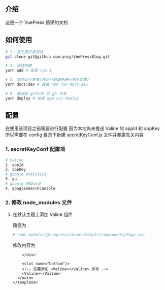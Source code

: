 ## 介绍
这是一个 VuePress 搭建的文档

## 如何使用
```bash
# 1. 首先拷贝该项目
git clone git@github.com:ynzy/VuePressBlog.git

# 2. 安装依赖
yarn add # 或者 npm i

# 3. 本地运行查看(在运行前请先进行相关配置)
yarn docs:dev # 或者 npm run docs:dev

# 4. 推送到 github 的 gh 分支
yarn deploy # 或者 npm run deploy
```

## 配置
在使用该项目之前需要进行配置
因为本地尚未推送 Valine 的 appId 和 appKey
所以需要在 config 目录下新建 secretKeyConf.js 文件并暴露先关内容

### 1. secretKeyConf 配置项

```bash
# Valine
1. appId
2. appKey
# google analytics
3. ga
# google 网站认证
4. googleSearchConsole
```

### 2. 修改 node_modules 文件

1. 在默认主题上添加 Valine 组件

   路径为 

   ```bash
   # node_modules/@vuepress/theme-default/components/Page.vue
   ```

   修改内容为

   ```vue
       </div>
   
       <slot name="bottom"/>
       <!-- 仅需添加 <Valine></Valine> 即可 -->
       <Valine></Valine>
     </main>
   </template>
   ```

